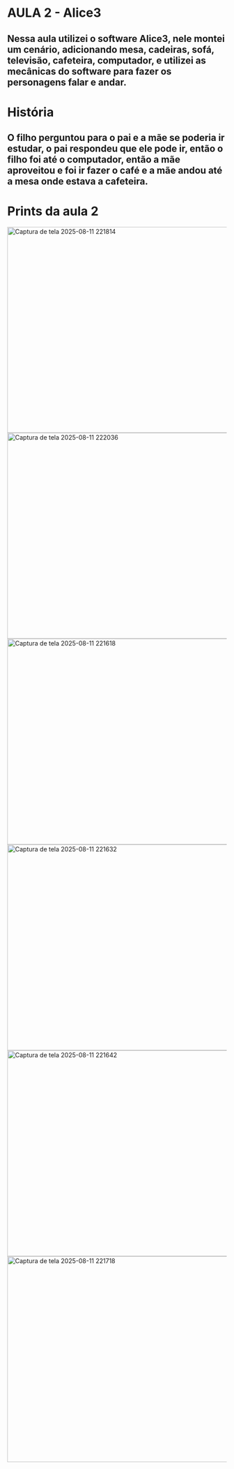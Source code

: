 # AULA 2 - Alice3

## Nessa aula utilizei o software Alice3, nele montei um cenário, adicionando mesa, cadeiras, sofá, televisão, cafeteira, computador, e utilizei as mecânicas do software para fazer os personagens falar e andar.

# História 

## O filho perguntou para o pai e a mãe se poderia ir estudar, o pai respondeu que ele pode ir, então o filho foi até o computador, então a mãe aproveitou e foi ir fazer o café e a mãe andou até a mesa onde estava a cafeteira.

# Prints da aula 2 

<img width="840" height="472" alt="Captura de tela 2025-08-11 221814" src="https://github.com/user-attachments/assets/963a3748-8e7e-4fd9-93e3-a3ff8205f26c" />
<img width="840" height="472" alt="Captura de tela 2025-08-11 222036" src="https://github.com/user-attachments/assets/90cc10cd-c3af-44bc-bf23-91aef003570e" />
<img width="840" height="472" alt="Captura de tela 2025-08-11 221618" src="https://github.com/user-attachments/assets/36ee6cb8-b1cf-4cbc-99c7-7c47a3246437" />
<img width="840" height="472" alt="Captura de tela 2025-08-11 221632" src="https://github.com/user-attachments/assets/2030a67e-a9c5-41a0-b247-db959269d783" />
<img width="840" height="472" alt="Captura de tela 2025-08-11 221642" src="https://github.com/user-attachments/assets/1d3ea201-c9c7-4e2f-aa5e-3d26c959cb37" />

<img width="840" height="472" alt="Captura de tela 2025-08-11 221718" src="https://github.com/user-attachments/assets/e1425b9d-c134-4fa2-b48c-daa89c7cd651" />
